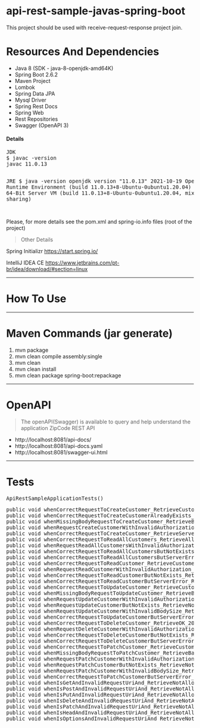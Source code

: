 # api-rest-sample-javas-spring-boot
This project should be used with receive-request-response project join.

# Resources And Dependencies

* Java 8 (SDK - java-8-openjdk-amd64K)
* Spring Boot 2.6.2
* Maven Project
* Lombok
* Spring Data JPA
* Mysql Driver
* Spring Rest Docs
* Spring Web
* Rest Repositories
* Swagger (OpenAPI 3)

<h4>Details</h4>
<pre>
JDK
$ javac -version 
javac 11.0.13

JRE
$ java -version
openjdk version "11.0.13" 2021-10-19
OpenJDK Runtime Environment (build 11.0.13+8-Ubuntu-0ubuntu1.20.04)
OpenJDK 64-Bit Server VM (build 11.0.13+8-Ubuntu-0ubuntu1.20.04, mixed mode, sharing)

</pre>

Please, for more details see the pom.xml and spring-io.info files (root of the project)

> Other Details

Spring Initializr https://start.spring.io/

IntelliJ IDEA CE https://www.jetbrains.com/pt-br/idea/download/#section=linux

---------------------------------------------------------------------------------------------------

# How To Use

---------------------------------------------------------------------------------------------------

# Maven Commands (jar generate)

1. mvn package
2. mvn clean compile assembly:single
3. mvn clean
4. mvn clean install
5. mvn clean package spring-boot:repackage

---------------------------------------------------------------------------------------------------

# OpenAPI

> The openAPI(Swagger) is available to query and help understand the application ZipCode REST API

* http://localhost:8081/api-docs/
* http://localhost:8081/api-docs.yaml
* http://localhost:8081/swagger-ui.html

---------------------------------------------------------------------------------------------------

# Tests

<pre>
ApiRestSampleApplicationTests()
</pre>

<pre>
public void whenCorrectRequestToCreateCustomer_RetrieveCustomerCreated_201();
public void whenCorrectRequestToCreateCustomerAlreadyExists_RetrieveCustomerFound_302();
public void whenMissingBodyRequestToCreateCustomer_RetrieveBadRequest_400();
public void whenRequestCreateCustomerWithInvalidAuthorization_RetrieveUnauthorized_401();
public void whenCorrectRequestToCreateCustomer_RetrieveServerError_500();
public void whenCorrectRequestToReadAllCustomers_RetrieveAllCustomersFromDatabase_200();
public void whenRequestReadAllCustomersWithInvalidAuthorization_RetrieveUnauthorized_401();
public void whenCorrectRequestToReadAllCustomersButNotExistsAny_RetrieveNotFound_404();
public void whenCorrectRequestToReadAllCustomersButServerError_RetrieveServerError_500();
public void whenCorrectRequestToReadCustomer_RetrieveCustomerDetails_200();
public void whenRequestReadCustomerWithInvalidAuthorization_RetrieveUnauthorized_401();
public void whenCorrectRequestToReadCustomerButNotExists_RetrieveNotFound_404();
public void whenCorrectRequestToReadCustomerButServerError_RetrieveServerError_500();
public void whenCorrectRequestToUpdateCustomer_RetrieveCustomerUpdated_200();
public void whenMissingBodyRequestToUpdateCustomer_RetrieveBadRequest_400();
public void whenRequestUpdateCustomerWithInvalidAuthorization_RetrieveUnauthorized_401();
public void whenRequestUpdateCustomerButNotExists_RetrieveNotFound_404();
public void whenRequestUpdateCustomerWithInvalidBodySize_RetrieveNotAcceptable_406();
public void whenCorrectRequestToUpdateCustomerButServerError_RetrieveServerError_500();
public void whenCorrectRequestToDeleteCustomer_RetrieveOK_200();
public void whenRequestDeleteCustomerWithInvalidAuthorization_RetrieveUnauthorized_401();
public void whenCorrectRequestToDeleteCustomerButNotExists_RetrieveNotFound_404();
public void whenCorrectRequestToDeleteCustomerButServerError_RetrieveServerError_500();
public void whenCorrectRequestToPatchCustomer_RetrieveCustomerUpdated_200();
public void whenMissingBodyRequestToPatchCustomer_RetrieveBadRequest_400();
public void whenRequestPatchCustomerWithInvalidAuthorization_RetrieveUnauthorized_401();
public void whenRequestPatchCustomerButNotExists_RetrieveNotFound_404();
public void whenRequestPatchCustomerWithInvalidBodySize_RetrieveNotAcceptable_406();
public void whenCorrectRequestToPatchCustomerButServerError_RetrieveServerError_500();
public void whenIsGetAndInvalidRequestUriAnd_RetrieveNotAllowed_405();
public void whenIsPostAndInvalidRequestUriAnd_RetrieveNotAllowed_405();
public void whenIsPutAndInvalidRequestUriAnd_RetrieveNotAllowed_405();
public void whenIsDeleteAndInvalidRequestUriAnd_RetrieveNotAllowed_405();
public void whenIsPatchAndInvalidRequestUriAnd_RetrieveNotAllowed_405();
public void whenIsHeadAndInvalidRequestUriAnd_RetrieveNotAllowed_405();
public void whenIsOptionsAndInvalidRequestUriAnd_RetrieveNotAllowed_405();
</pre>